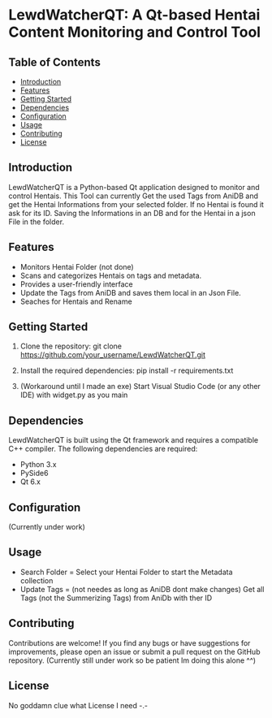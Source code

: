 # LewdWatcherQT: A Qt-based Hentai Content Monitoring and Control Tool

## Table of Contents

- [Introduction](#introduction)
- [Features](#features)
- [Getting Started](#getting-started)
- [Dependencies](#dependencies)
- [Configuration](#configuration)
- [Usage](#usage)
- [Contributing](#contributing)
- [License](#license)

## Introduction

LewdWatcherQT is a Python-based Qt application designed to monitor and control Hentais. This Tool can currently Get the used Tags from AniDB and get the Hentai Informations from your selected folder. If no Hentai is found it ask for its ID. Saving the Informations in an DB and for the Hentai in a json File in the folder. 

## Features

- Monitors Hentai Folder (not done)
- Scans and categorizes Hentais on tags and metadata.
- Provides a user-friendly interface
- Update the Tags from AniDB and saves them local in an Json File.
- Seaches for Hentais and Rename

## Getting Started

1. Clone the repository:
git clone https://github.com/your_username/LewdWatcherQT.git

2. Install the required dependencies:
pip install -r requirements.txt

3. (Workaround until I made an exe)
Start Visual Studio Code (or any other IDE) with widget.py as you main

## Dependencies

LewdWatcherQT is built using the Qt framework and requires a compatible C++ compiler. The following dependencies are required:

- Python 3.x
- PySide6
- Qt 6.x

## Configuration

(Currently under work)

## Usage

- Search Folder = Select your Hentai Folder to start the Metadata collection
- Update Tags = (not needes as long as AniDB dont make changes) Get all Tags (not the Summerizing Tags) from AniDb with ther ID

## Contributing

Contributions are welcome! If you find any bugs or have suggestions for improvements, please open an issue or submit a pull request on the GitHub repository.
(Currently still under work so be patient Im doing this alone ^^)

## License

No goddamn clue what License I need -.-